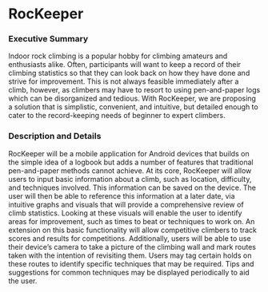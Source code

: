 # RocKeeper
### Executive Summary
Indoor rock climbing is a popular hobby for climbing amateurs and enthusiasts alike. Often, participants will want to keep a record of their climbing statistics so that they can look back on how they have done and strive for improvement. This is not always feasible immediately after a climb, however, as climbers may have to resort to using pen-and-paper logs which can be disorganized and tedious. With RocKeeper, we are proposing a solution that is simplistic, convenient, and intuitive, but detailed enough to cater to the record-keeping needs of beginner to expert climbers.

### Description and Details
RocKeeper will be a mobile application for Android devices that builds on the simple idea of a logbook but adds a number of features that traditional pen-and-paper methods cannot achieve. At its core, RocKeeper will allow users to input basic information about a climb, such as location, difficulty, and techniques involved. This information can be saved on the device. The user will then be able to reference this information at a later date, via intuitive graphs and visuals that will provide a comprehensive review of climb statistics. Looking at these visuals will enable the user to identify areas for improvement, such as times to beat or techniques to work on. An extension on this basic functionality will allow competitive climbers to track scores and results for competitions. Additionally, users will be able to use their device’s camera to take a picture of the climbing wall and mark routes taken with the intention of revisiting them. Users may tag certain holds on these routes to identify specific techniques that may be required. Tips and suggestions for common techniques may be displayed periodically to aid the user.
